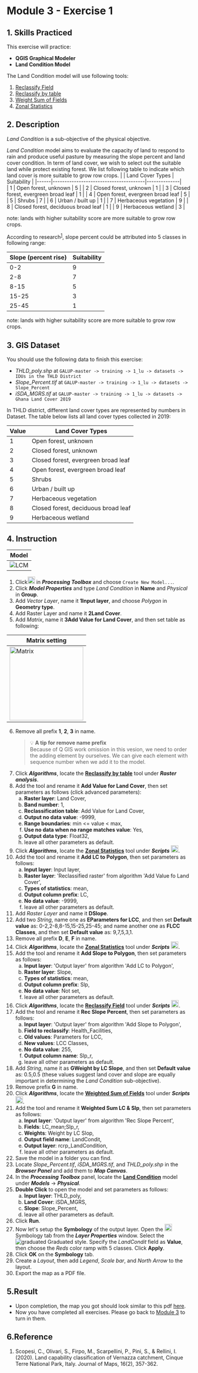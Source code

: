 # Module 3 - Exercise 1

## 1. Skills Practiced

This exercise will practice:

- **QGIS Graphical Modeler**
- **Land Condition Model**

The Land Condition model will use following tools:

1. [Reclassify Field](https://github.com/SERVIR-WA/GALUP/wiki/Tools#reclassify-field)
2. [Reclassify by table](https://docs.qgis.org/3.4/en/docs/user_manual/processing_algs/qgis/rasteranalysis.html#reclassify-by-table)
3. [Weight Sum of Fields](https://github.com/SERVIR-WA/GALUP/wiki/Tools#weighted-sum-of-fields)
4. [Zonal Statistics](https://github.com/SERVIR-WA/GALUP/wiki/Tools#zonal-statistics)

## 2. Description

_Land Condition_ is a sub-objective of the physical objective.

_Land Condition_ model aims to evaluate the capacity of land to respond to
rain and produce useful pasture by measuring the slope percent and land cover
condition.
In term of land cover, we wish to select out the suitable land while protect
existing forest.
We list following table to indicate which land cover is more suitable to grow
row crops.
|      |  Land Cover Types                     | Suitability  |
|------|---------------------------------------|--------------|        
|  1   |  Open forest, unknown                 |      5       |
|  2   |  Closed forest, unknown               |      1       |
|  3   |  Closed forest, evergreen broad leaf  |      1       |
|  4   |  Open forest, evergreen broad leaf    |      5       |
|  5   |  Shrubs                               |      7       |
|  6   |  Urban / built up                     |      1       |
|  7   |  Herbaceous vegetation                |      9       |
|  8   |  Closed forest, deciduous broad leaf  |      1       |
|  9   |  Herbaceous wetland                   |      3       |

note: lands with higher suitability score are more suitable to grow
row crops. 

According to research<sup>[1]()</sup>, slope percent could be attributed into 5
classes in following range:

| Slope (percent rise) | Suitability |
|----------------------|-------------|
| 0-2                  | 9           |
| 2-8                  | 7           |
| 8-15                 | 5           |
| 15-25                | 3           |
| 25-45                | 1           |

note: lands with higher suitability score are more suitable to grow
row crops. 

## 3. GIS Dataset

You should use the following data to finish this exercise:
- _THLD\_poly.shp_ at
`GALUP-master -> training -> 1_lu -> datasets -> IDUs in the THLD District`
- _Slope\_Percent.tif_ at
`GALUP-master -> training -> 1_lu -> datasets -> Slope_Percent`
- _iSDA\_MGRS.tif_ at
`GALUP-master -> training -> 1_lu -> datasets -> Ghana Land Cover 2019`

In THLD district, different land cover types are represented by numbers in
Dataset. The table below lists all land cover types collected in 2019:

| Value|  Land Cover Types                     |
|------|---------------------------------------|
|  1   |  Open forest, unknown                 |
|  2   |  Closed forest, unknown               |
|  3   |  Closed forest, evergreen broad leaf  |
|  4   |  Open forest, evergreen broad leaf    |
|  5   |  Shrubs                               |
|  6   |  Urban / built up                     |
|  7   |  Herbaceous vegetation                |
|  8   |  Closed forest, deciduous broad leaf  |
|  9   |  Herbaceous wetland                   |

## 4. Instruction

|          Model         |
|------------------------------------------|
| ![LCM](../../../images/Model%20Map/Land_Condition.svg) |

1. Click<img src="../../../images/M2E1/processingModel.svg" alt= "Model" width="20">
   in **_Processing Toolbox_** and choose `Create New Model...`.
2. Click **_Model Properties_** and type _Land Condition_ in **Name** and
   _Physical_ in **Group**.
3. Add _Vector Layer_, name it **1Input layer**, and choose _Polygon_ in  **Geometry type**.
4. Add Raster Layer and name it **2Land Cover**.
5. Add _Matrix_, name it **3Add Value for Land Cover**, and then set table as
   following:

|          Matrix setting         |
|------------------------------------------|
| <img src="../../../images/m3_LandCondition/Matrix.png" alt= "Matrix" width="200"> |
6. Remove all prefix **1**, **2**, **3** in name.
   > :bulb: **A tip for remove name prefix**<br>
   > Because of Q GIS work omission in this vesion, we need to order the adding
   > element by ourselves. We can give each element with sequence number when
   > we add it to the model.
7. Click **_Algorithms_**, locate the
   **<ins>Reclassify by table</ins>** tool under **_Raster analysis_**.
8. Add the tool and rename it **Add Value for Land Cover**, then set
   parameters as follows (click advanced parameters):
   <ol type="a">
      <li><b>Raster layer</b>: Land Cover,</li>
      <li><b>Band number</b>: 1,</li>
      <li><b>Reclassification table</b>: Add Value for Land Cover,</li>
      <li><b>Output no data value</b>: -9999,</li>
      <li><b>Range boundaries</b>: min <= value < max,</li>
      <li><b>Use no data when no range matches value</b>: Yes,</li>
      <li><b>Output data type</b>: Float32,</li>
      <li>leave all other parameters as default.</li>
   </ol>
9. Click **_Algorithms_**, locate the
   **<ins>Zonal Statistics</ins>** tool under **_Scripts_**
   <img src="../../../images/M2E1/processingScript.svg" alt= "scripts" width="20">.
10. Add the tool and rename it **Add LC to Polygon**, then set parameters as
    follows:
    <ol type="a">
       <li><b>Input layer</b>: Input layer,</li>
       <li><b>Raster layer</b>: 'Reclassified raster' from algorithm 'Add Value fo Land Cover',</li>
       <li><b>Types of statistics</b>: mean,</li>
       <li><b>Output column prefix</b>: LC,</li>
       <li><b>No data value</b>: -9999,</li>
       <li>leave all other parameters as default.</li>
    </ol>
11. Add _Raster Layer_ and name it **DSlope**.
12. Add two _String_, name one as **EParameters for LCC**, and then set
    **Default value** as: 0-2,2-8,8-15,15-25,25-45; and name another one as
    **FLCC Classes**, and then set **Default value** as: 9,7,5,3,1.
13. Remove all prefix **D**, **E**, **F** in name.
14. Click **_Algorithms_**, locate the
   **<ins>Zonal Statistics</ins>** tool under **_Scripts_**
   <img src="../../../images/M2E1/processingScript.svg" alt= "scripts" width="20">.
15. Add the tool and rename it **Add Slope to Polygon**, then set
    parameters as follows:
    <ol type="a">
       <li><b>Input layer</b>: 'Output layer' from algorithm 'Add LC to Polygon',</li>
       <li><b>Raster layer</b>: Slope,</li>
       <li><b>Types of statistics</b>: mean,</li>
       <li><b>Output column prefix</b>: Slp,</li>
       <li><b>No data value</b>: Not set,</li>
       <li>leave all other parameters as default.</li>
    </ol>
16. Click **_Algorithms_**, locate the **<ins>Reclassify Field</ins>** tool
    under **_Scripts_**
    <img src="../../../images/M2E1/processingScript.svg" alt= "scripts" width="20">.
17. Add the tool and rename it **Rec Slope Percent**, then set parameters as
    follows:
    <ol type="a">
       <li><b>Input layer</b>: 'Output layer' from algorithm 'Add Slope to Polygon',</li>
       <li><b>Field to reclassify</b>: Health_Facilities,</li>
       <li><b>Old values</b>: Parameters for LCC,</li>
       <li><b>New values</b>: LCC Classes,</li>
       <li><b>No data value</b>: 255,</li>
       <li><b>Output column name</b>: Slp_r,</li>
       <li>leave all other parameters as default.</li>
    </ol>
18. Add _String_, name it as **GWeight by LC Slope**, and then set **Default value**
   as: 0.5,0.5 (these values suggest land cover and slope are equally important
   in determining the _Land Condition_ sub-objective).
19. Remove prefix **G** in name.
20. Click **_Algorithms_**, locate the
   **<ins>Weighted Sum of Fields</ins>** tool under **_Scripts_**
   <img src="../../../images/M2E1/processingScript.svg" alt= "scripts" width="20">.
21. Add the tool and rename it **Weighted Sum LC & Slp**, then set
    parameters as follows:
    <ol type="a">
       <li><b>Input layer</b>: 'Output layer' from algorithm 'Rec Slope Percent',</li>
       <li><b>Fields</b>: LC_mean;Slp_r,</li>
       <li><b>Weights</b>: Weight by LC Slop,</li>
       <li><b>Output field name</b>: LandCondit,</li>
       <li><b>Output layer</b>: rcrp_LandCondition,</li>
       <li>leave all other parameters as default.</li>
    </ol>
22. Save the model in a folder you can find.
23. Locate _Slope\_Percent.tif_, _iSDA\_MGRS.tif_, and _THLD\_poly.shp_ in the **_Browser Panel_** and add them to **_Map Canvas_**.
24. In the **_Processing Toolbox_** panel, locate the
   **<ins>Land Condition</ins>** model under **_Models_** -> **_Physical_**.
25. **Double Click** to open the model and set parameters as follows:
    <ol type="a">
       <li><b>Input layer</b>: THLD_poly,</li>
       <li><b>Land Cover</b>: iSDA_MGRS,</li>
       <li><b>Slope</b>: Slope_Percent,</li>
       <li>leave all other parameters as default.</li>
    </ol>
26. Click **Run**.
27. Now let's setup the **Symbology** of the output layer.
    Open the
    <img src="../../../images/M2E1/symbology.svg" alt= "AttrTbl" width="20">
    Symbology tab from the **_Layer Properties_** window.
    Select the ![graduated](../../../images/M2E1/rendererGraduatedSymbol.svg)
    Graduated style.
    Specify the _LandCondit_ field as **Value**, then choose the _Reds_ color
    ramp with 5 classes. Click **Apply**.
28. Click **OK** on the **Symbology** tab.
29. Create a _Layout_, then add _Legend_, _Scale bar_, and _North Arrow_ to the
    layout.
30. Export the map as a PDF file.

## 5.Result

- Upon completion, the map you got should look similar to this pdf
  [here](https://github.com/SERVIR-WA/GALUP/blob/master/training/1_lu/pdf_maps/LandConditionMap.pdf).
- Now you have completed all exercises. Please go back to
  [Module 3](https://github.com/SERVIR-WA/GALUP/blob/master/training/1_lu/modules/module3.md)
  to turn in them.

## 6.Reference

1. Scopesi, C., Olivari, S., Firpo, M., Scarpellini, P., Pini, S., & Rellini, I. (2020). Land capability classification of Vernazza catchment, Cinque Terre National Park, Italy. Journal of Maps, 16(2), 357-362.
